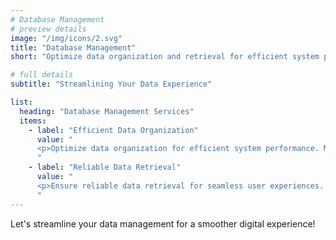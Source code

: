 ```yaml
---
# Database Management
# preview details
image: "/img/icons/2.svg"
title: "Database Management"
short: "Optimize data organization and retrieval for efficient system performance and reliability."

# full details
subtitle: "Streamlining Your Data Experience"

list:
  heading: "Database Management Services"
  items:
    - label: "Efficient Data Organization"
      value: "
      <p>Optimize data organization for efficient system performance. My database solutions ensure data integrity and accessibility, providing a solid foundation for your application's growth and evolution.</p>
      "
    - label: "Reliable Data Retrieval"
      value: "
      <p>Ensure reliable data retrieval for seamless user experiences. My expertise lies in designing, implementing, and optimizing databases, making your data management efficient and effective.</p>
      "
---
```


Let's streamline your data management for a smoother digital experience!
